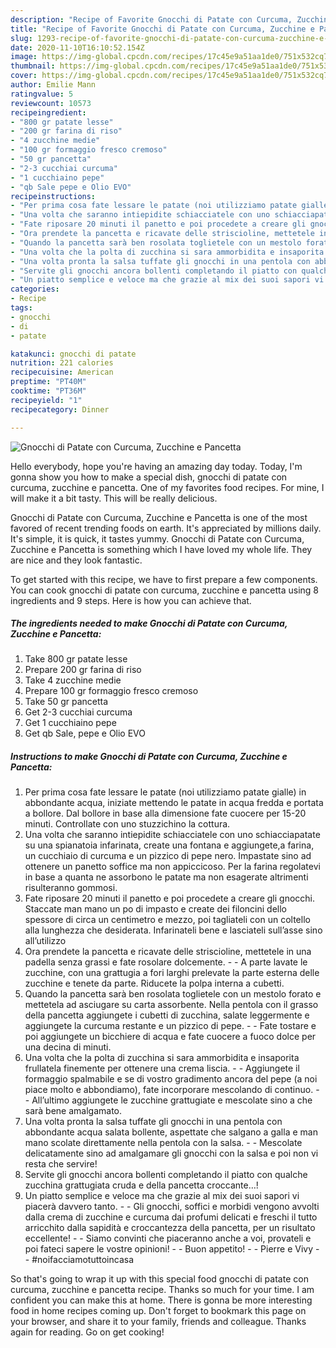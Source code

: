 ```yaml
---
description: "Recipe of Favorite Gnocchi di Patate con Curcuma, Zucchine e Pancetta"
title: "Recipe of Favorite Gnocchi di Patate con Curcuma, Zucchine e Pancetta"
slug: 1293-recipe-of-favorite-gnocchi-di-patate-con-curcuma-zucchine-e-pancetta
date: 2020-11-10T16:10:52.154Z
image: https://img-global.cpcdn.com/recipes/17c45e9a51aa1de0/751x532cq70/gnocchi-di-patate-con-curcuma-zucchine-e-pancetta-recipe-main-photo.jpg
thumbnail: https://img-global.cpcdn.com/recipes/17c45e9a51aa1de0/751x532cq70/gnocchi-di-patate-con-curcuma-zucchine-e-pancetta-recipe-main-photo.jpg
cover: https://img-global.cpcdn.com/recipes/17c45e9a51aa1de0/751x532cq70/gnocchi-di-patate-con-curcuma-zucchine-e-pancetta-recipe-main-photo.jpg
author: Emilie Mann
ratingvalue: 5
reviewcount: 10573
recipeingredient:
- "800 gr patate lesse"
- "200 gr farina di riso"
- "4 zucchine medie"
- "100 gr formaggio fresco cremoso"
- "50 gr pancetta"
- "2-3 cucchiai curcuma"
- "1 cucchiaino pepe"
- "qb Sale pepe e Olio EVO"
recipeinstructions:
- "Per prima cosa fate lessare le patate (noi utilizziamo patate gialle) in abbondante acqua, iniziate mettendo le patate in acqua fredda e portata a bollore. Dal bollore in base alla dimensione fate cuocere per 15-20 minuti. Controllate con uno stuzzichino la cottura."
- "Una volta che saranno intiepidite schiacciatele con uno schiacciapatate su una spianatoia infarinata, create una fontana e aggiungete,a farina, un cucchiaio di curcuma e un pizzico di pepe nero. Impastate sino ad ottenere un panetto soffice ma non appiccicoso. Per la farina regolatevi in base a quanta ne assorbono le patate ma non esagerate altrimenti risulteranno gommosi."
- "Fate riposare 20 minuti il panetto e poi procedete a creare gli gnocchi. Staccate man mano un po di impasto e create dei filoncini dello spessore di circa un centimetro e mezzo, poi tagliateli con un coltello alla lunghezza che desiderata. Infarinateli bene e lasciateli sull’asse sino all’utilizzo"
- "Ora prendete la pancetta e ricavate delle striscioline, mettetele in una padella senza grassi e fate rosolare dolcemente.  A parte lavate le zucchine, con una grattugia a fori larghi prelevate la parte esterna delle zucchine e tenete da parte. Riducete la polpa interna a cubetti."
- "Quando la pancetta sarà ben rosolata toglietele con un mestolo forato e mettetela ad asciugare su carta assorbente. Nella pentola con il grasso della pancetta aggiungete i cubetti di zucchina, salate leggermente e aggiungete la curcuma restante e un pizzico di pepe.  Fate tostare e poi aggiungete un bicchiere di acqua e fate cuocere a fuoco dolce per una decina di minuti."
- "Una volta che la polta di zucchina si sara ammorbidita e insaporita frullatela finemente per ottenere una crema liscia.  Aggiungete il formaggio spalmabile e se di vostro gradimento ancora del pepe (a noi piace molto e abbondiamo), fate incorporare mescolando di continuo.  All’ultimo aggiungete le zucchine grattugiate e mescolate sino a che sarà bene amalgamato."
- "Una volta pronta la salsa tuffate gli gnocchi in una pentola con abbondante acqua salata bollente, aspettate che salgano a galla e man mano scolate direttamente nella pentola con la salsa.  Mescolate delicatamente sino ad amalgamare gli gnocchi con la salsa e poi non vi resta che servire!"
- "Servite gli gnocchi ancora bollenti completando il piatto con qualche zucchina grattugiata cruda e della pancetta croccante…!"
- "Un piatto semplice e veloce ma che grazie al mix dei suoi sapori vi piacerà davvero tanto.  Gli gnocchi, soffici e morbidi vengono avvolti dalla crema di zucchine e curcuma dai profumi delicati e freschi il tutto arricchito dalla sapidità e croccantezza della pancetta, per un risultato eccellente!  Siamo convinti che piaceranno anche a voi, provateli e poi fateci sapere le vostre opinioni!  Buon appetito!  Pierre e Vivy  #noifacciamotuttoincasa"
categories:
- Recipe
tags:
- gnocchi
- di
- patate

katakunci: gnocchi di patate 
nutrition: 221 calories
recipecuisine: American
preptime: "PT40M"
cooktime: "PT36M"
recipeyield: "1"
recipecategory: Dinner

---
```



![Gnocchi di Patate con Curcuma, Zucchine e Pancetta](https://img-global.cpcdn.com/recipes/17c45e9a51aa1de0/751x532cq70/gnocchi-di-patate-con-curcuma-zucchine-e-pancetta-recipe-main-photo.jpg)

Hello everybody, hope you're having an amazing day today. Today, I'm gonna show you how to make a special dish, gnocchi di patate con curcuma, zucchine e pancetta. One of my favorites food recipes. For mine, I will make it a bit tasty. This will be really delicious.



Gnocchi di Patate con Curcuma, Zucchine e Pancetta is one of the most favored of recent trending foods on earth. It's appreciated by millions daily. It's simple, it is quick, it tastes yummy. Gnocchi di Patate con Curcuma, Zucchine e Pancetta is something which I have loved my whole life. They are nice and they look fantastic.


To get started with this recipe, we have to first prepare a few components. You can cook gnocchi di patate con curcuma, zucchine e pancetta using 8 ingredients and 9 steps. Here is how you can achieve that.

<!--inarticleads1-->

##### The ingredients needed to make Gnocchi di Patate con Curcuma, Zucchine e Pancetta:

1. Take 800 gr patate lesse
1. Prepare 200 gr farina di riso
1. Take 4 zucchine medie
1. Prepare 100 gr formaggio fresco cremoso
1. Take 50 gr pancetta
1. Get 2-3 cucchiai curcuma
1. Get 1 cucchiaino pepe
1. Get qb Sale, pepe e Olio EVO




<!--inarticleads2-->

##### Instructions to make Gnocchi di Patate con Curcuma, Zucchine e Pancetta:

1. Per prima cosa fate lessare le patate (noi utilizziamo patate gialle) in abbondante acqua, iniziate mettendo le patate in acqua fredda e portata a bollore. Dal bollore in base alla dimensione fate cuocere per 15-20 minuti. Controllate con uno stuzzichino la cottura.
1. Una volta che saranno intiepidite schiacciatele con uno schiacciapatate su una spianatoia infarinata, create una fontana e aggiungete,a farina, un cucchiaio di curcuma e un pizzico di pepe nero. Impastate sino ad ottenere un panetto soffice ma non appiccicoso. Per la farina regolatevi in base a quanta ne assorbono le patate ma non esagerate altrimenti risulteranno gommosi.
1. Fate riposare 20 minuti il panetto e poi procedete a creare gli gnocchi. Staccate man mano un po di impasto e create dei filoncini dello spessore di circa un centimetro e mezzo, poi tagliateli con un coltello alla lunghezza che desiderata. Infarinateli bene e lasciateli sull’asse sino all’utilizzo
1. Ora prendete la pancetta e ricavate delle striscioline, mettetele in una padella senza grassi e fate rosolare dolcemente. -  - A parte lavate le zucchine, con una grattugia a fori larghi prelevate la parte esterna delle zucchine e tenete da parte. Riducete la polpa interna a cubetti.
1. Quando la pancetta sarà ben rosolata toglietele con un mestolo forato e mettetela ad asciugare su carta assorbente. Nella pentola con il grasso della pancetta aggiungete i cubetti di zucchina, salate leggermente e aggiungete la curcuma restante e un pizzico di pepe. -  - Fate tostare e poi aggiungete un bicchiere di acqua e fate cuocere a fuoco dolce per una decina di minuti.
1. Una volta che la polta di zucchina si sara ammorbidita e insaporita frullatela finemente per ottenere una crema liscia. -  - Aggiungete il formaggio spalmabile e se di vostro gradimento ancora del pepe (a noi piace molto e abbondiamo), fate incorporare mescolando di continuo. -  - All’ultimo aggiungete le zucchine grattugiate e mescolate sino a che sarà bene amalgamato.
1. Una volta pronta la salsa tuffate gli gnocchi in una pentola con abbondante acqua salata bollente, aspettate che salgano a galla e man mano scolate direttamente nella pentola con la salsa. -  - Mescolate delicatamente sino ad amalgamare gli gnocchi con la salsa e poi non vi resta che servire!
1. Servite gli gnocchi ancora bollenti completando il piatto con qualche zucchina grattugiata cruda e della pancetta croccante…!
1. Un piatto semplice e veloce ma che grazie al mix dei suoi sapori vi piacerà davvero tanto. -  - Gli gnocchi, soffici e morbidi vengono avvolti dalla crema di zucchine e curcuma dai profumi delicati e freschi il tutto arricchito dalla sapidità e croccantezza della pancetta, per un risultato eccellente! -  - Siamo convinti che piaceranno anche a voi, provateli e poi fateci sapere le vostre opinioni! -  - Buon appetito! -  - Pierre e Vivy -  - #noifacciamotuttoincasa




So that's going to wrap it up with this special food gnocchi di patate con curcuma, zucchine e pancetta recipe. Thanks so much for your time. I am confident you can make this at home. There is gonna be more interesting food in home recipes coming up. Don't forget to bookmark this page on your browser, and share it to your family, friends and colleague. Thanks again for reading. Go on get cooking!
